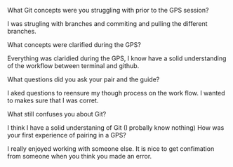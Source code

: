 What Git concepts were you struggling with prior to the GPS session?

I was strugling with branches and commiting and pulling the different branches.

What concepts were clarified during the GPS?

Everything was claridied during the GPS, I know have a solid understanding of the workflow between terminal and github.

What questions did you ask your pair and the guide?

I aked questions to reensure my though process on the work flow. I wanted to makes sure that I was corret.

What still confuses you about Git?

I think I have a solid understaning of Git (I probally know nothing)
How was your first experience of pairing in a GPS?

I really enjoyed working with someone else. It is nice to get confimation from someone when you think you made an error.


